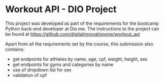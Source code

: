# Workout API - DIO Project
This project was developed as part of the requirements for the bootcamp Python back-end developer at Dio.me. The instructions to the  project can be found at 
https://github.com/digitalinnovationone/workout_api 

Apart from all the requirements set by the course, this submission also contains:
- get endpoints for athletes by name, age, cpf, weight, height, sex
- get endpoints for gyms and categories by name
- use of dropdown list for sex
- validation of cpf
